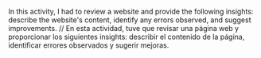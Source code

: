In this activity, I had to review a website and provide the following insights: describe the website's content, identify any errors observed, and suggest improvements.
//
En esta actividad, tuve que revisar una página web y proporcionar los siguientes insights: describir el contenido de la página, identificar errores observados y sugerir mejoras.
